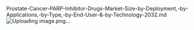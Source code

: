Prostate-Cancer-PARP-Inhibitor-Drugs-Market-Size-by-Deployment,-by-Applications,-by-Type,-by-End-User-&-by-Technology-2032.md
![Uploading image.png…]()
